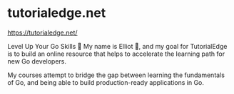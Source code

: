# tutorialedge.net
https://tutorialedge.net/


Level Up Your Go Skills 🚀
My name is Elliot 👋, and my goal for TutorialEdge is to build an online resource that helps to accelerate the learning path for new Go developers.

My courses attempt to bridge the gap between learning the fundamentals of Go, and being able to build production-ready applications in Go.


